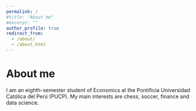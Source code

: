 ```yaml
---
permalink: /
#title: "About me"
#excerpt: ""
author_profile: true
redirect_from: 
  - /about/
  - /about.html
---
```



About me
======
I am an eighth-semester student of Economics at the Pontificia Universidad Católica del Perú (PUCP). My main interests are chess, soccer, finance and data science.
